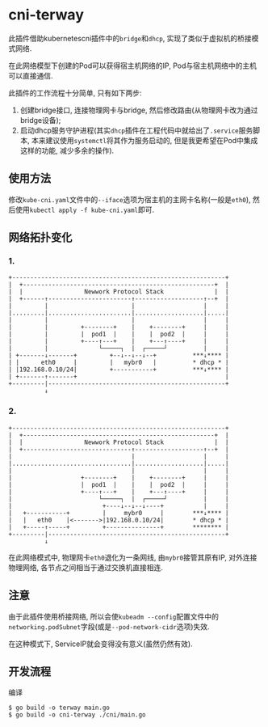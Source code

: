 # cni-terway

此插件借助kubernetescni插件中的`bridge`和`dhcp`, 实现了类似于虚拟机的桥接模式网络. 

在此网络模型下创建的Pod可以获得宿主机网络的IP, Pod与宿主机网络中的主机可以直接通信.

此插件的工作流程十分简单, 只有如下两步:

1. 创建bridge接口, 连接物理网卡与bridge, 然后修改路由(从物理网卡改为通过bridge设备);
2. 启动dhcp服务守护进程(其实`dhcp`插件在工程代码中就给出了`.service`服务脚本, 本来建议使用`systemctl`将其作为服务启动的, 但是我更希望在Pod中集成这样的功能, 减少多余的操作).

## 使用方法

修改`kube-cni.yaml`文件中的`--iface`选项为宿主机的主网卡名称(一般是`eth0`), 然后使用`kubectl apply -f kube-cni.yaml`即可.

## 网络拓扑变化

### 1.

```
+-----------------------------------------------------------+
|  +-----------------------------------------------------+  |
|  |                 Newwork Protocol Stack              |  |
|  +------↑-----------------------↑-------------------↑--+  |
|         |                       |                   |     |
|.........|.......................|...................|.....|
|         |                       |                   |     |
|         |         +--------+    |    +--------+     |     |
|         |         |  pod1  |    |    |  pod2  |     |     |
|         |         +----↑---+    |    +---↑----+     |     |
|         |              └─────┐  |  ┌─────┘          |     |
| +-------↓-------+         +--↓--↓--↓--+          ***↓**** |
| |      eth0     |         |   mybr0   |          * dhcp * |
| |192.168.0.10/24|         +-----------+          ***↓**** |
| +-------↑-------+                                         |
+---------|-------------------------------------------------+
          ↓
```

### 2. 

```
+-----------------------------------------------------------+
|  +-----------------------------------------------------+  |
|  |                 Newwork Protocol Stack              |  |
|  +------------------------------↑-------------------↑--+  |
|                                 |                   |     |
|.................................|...................|.....|
|                                 |                   |     |
|                   +--------+    |    +--------+     |     |
|                   |  pod1  |    |    |  pod2  |     |     |
|                   +----↑---+    |    +---↑----+     |     |
|                        └─────┐  |  ┌─────┘          |     |
|                         +----↓--↓--↓----+           |     |
|   +-----------+         |     mybr0     |        ***↓**** |
|   |   eth0    |<------->|192.168.0.10/24|        * dhcp * |
|   +-----↑-----+         +---------------+        ******** |
+---------|-------------------------------------------------+
          ↓
```

在此网络模式中, 物理网卡`eth0`退化为一条网线, 由`mybr0`接管其原有IP, 对外连接物理网络, 各节点之间相当于通过交换机直接相连.

## 注意

由于此插件使用桥接网络, 所以会使`kubeadm --config`配置文件中的`networking.podSubnet`字段(或是`--pod-network-cidr`选项)失效.

在这种模式下, ServiceIP就会变得没有意义(虽然仍然有效).

## 开发流程

编译

```
$ go build -o terway main.go
$ go build -o cni-terway ./cni/main.go
```

